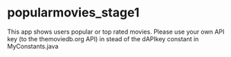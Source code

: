 # popularmovies_stage1
This app shows users popular or top rated movies. Please use your own API key (to the themoviedb.org API) in stead of the dAPIkey constant in MyConstants.java

